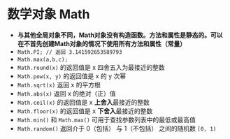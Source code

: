 # 数学对象 Math

* **与其他全局对象不同，Math对象没有构造函数。方法和属性是静态的。可以在不首先创建Math对象的情况下使用所有方法和属性（常量）**
* `Math.PI; // 返回 3.141592653589793`
* `Math.max(a,b,c);`
* `Math.round(x)` 的返回值是 x 四舍五入为最接近的整数
* `Math.pow(x, y)` 的返回值是 x 的 y 次幂
* `Math.sqrt(x)` 返回 x 的平方根
* `Math.abs(x)` 返回 x 的绝对（正）值
* `Math.ceil(x)` 的返回值是 x **上舍入**最接近的整数
* `Math.floor(x)` 的返回值是 x **下舍入**最接近的整数
* `Math.min()` 和 `Math.max()` 可用于查找参数列表中的最低或最高值
* `Math.random()` 返回介于 0（包括） 与 1（不包括） 之间的随机数 `[0, 1)`
